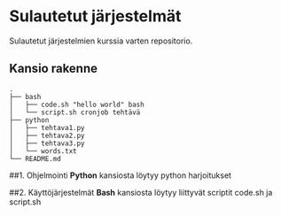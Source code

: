 # Sulautetut järjestelmät 
Sulautetut järjestelmien kurssia varten repositorio.

## Kansio rakenne
```
.
├── bash
│   ├── code.sh "hello world" bash
│   └── script.sh cronjob tehtävä
├── python
│   ├── tehtava1.py
│   ├── tehtava2.py
│   ├── tehtava3.py
│   └── words.txt
└── README.md
```

##1. Ohjelmointi
**Python** kansiosta löytyy python harjoitukset

##2. Käyttöjärjestelmät
**Bash** kansiosta löytyy liittyvät scriptit code.sh ja script.sh
